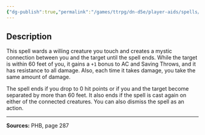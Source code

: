 ```yaml
---
{"dg-publish":true,"permalink":"/games/ttrpg/dn-d5e/player-aids/spells/level-2/warding-bond/","tags":["TTRPG/DND/5e","verbal","somatic","material","Spell"],"noteIcon":""}
---
```



## Description
This spell wards a willing creature you touch and creates a mystic connection between you and the target until the spell ends.
While the target is within 60 feet of you, it gains a `+1` bonus to AC and Saving Throws, and it has resistance to all damage.
Also, each time it takes damage, you take the same amount of damage.

The spell ends if you drop to 0 hit points or if you and the target become separated by more than 60 feet.
It also ends if the spell is cast again on either of the connected creatures.
You can also dismiss the spell as an action.

---

**Sources:** PHB, page 287
